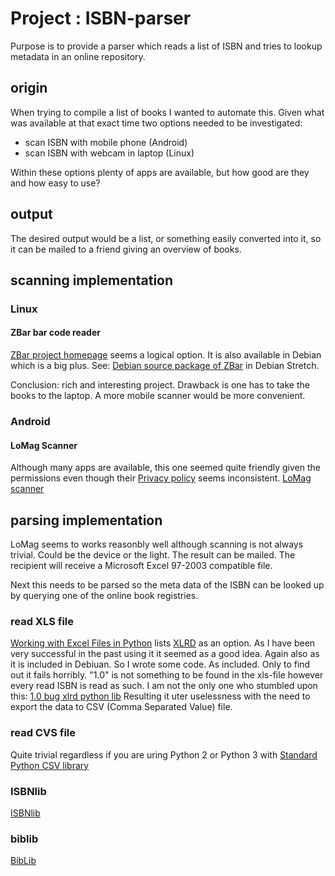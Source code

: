 # Project : ISBN-parser
Purpose is to provide a parser which reads a list of ISBN and tries to lookup metadata in an online repository.

## origin
When trying to compile a list of books I wanted to automate this. Given what was available at that exact time two options needed to be investigated:

* scan ISBN with mobile phone (Android)
* scan ISBN with webcam in laptop (Linux)

Within these options plenty of apps are available, but how good are they and how easy to use?

## output

The desired output would be a list, or something easily converted into it, so it can be mailed to a friend giving an overview of books.

## scanning implementation

### Linux

#### ZBar bar code reader
[ZBar project homepage](http://zbar.sourceforge.net/) seems a logical option. It is also available in Debian which is a big plus. See: [Debian source package of ZBar](https://packages.debian.org/source/stretch/zbar) in Debian Stretch.

Conclusion: rich and interesting project. Drawback is one has to take the books to the laptop. A more mobile scanner would be more convenient.

### Android

#### LoMag Scanner
Although many apps are available, this one seemed quite friendly given the permissions even though their [Privacy policy](http://www.longint.com/PrivacyPolicy.html) seems inconsistent. 
[LoMag scanner](https://play.google.com/store/apps/details?id=com.longint.lomag.scanner&hl=en)

## parsing implementation

LoMag seems to works reasonbly well although scanning is not always trivial. Could be the device or the light.
The result can be mailed. The recipient will receive a Microsoft Excel 97-2003 compatible file.

Next this needs to be parsed so the meta data of the ISBN can be looked up by querying one of the online book registries.

### read XLS file
[Working with Excel Files in Python](http://www.python-excel.org/) lists [XLRD](http://xlrd.readthedocs.io/en/latest/) as an option. As I have been very successful in the past using it it seemed as a good idea. Again also as it is included in Debiuan.
So I wrote some code. As included. Only to find out it fails horribly. "1.0" is not something to be found in the xls-file however every read ISBN is read as such.
I am not the only one who stumbled upon this: [1.0 bug xlrd python lib](https://stackoverflow.com/questions/8542274/python-xlrd-receiving-float-from-excel-text-cell?rq=1)
Resulting it uter uselessness with the need to export the data to CSV (Comma Separated Value) file.

### read CVS file
Quite trivial regardless if you are uring Python 2 or Python 3 with [Standard Python CSV library](https://docs.python.org/3.6/library/csv.html)

### ISBNlib
[ISBNlib](https://pypi.org/project/isbnlib/)

### biblib
[BibLib](https://pypi.org/project/biblib/)

